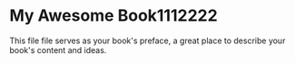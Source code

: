 # My Awesome Book1112222

This file file serves as your book's preface, a great place to describe your book's content and ideas.

